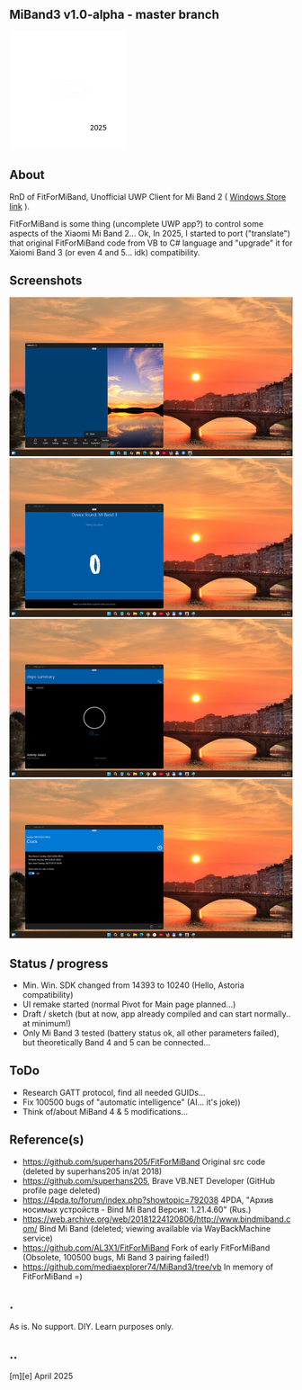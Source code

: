 ## MiBand3 v1.0-alpha - master branch
![Logo](Images/logo.png)

## About 
RnD of FitForMiBand, Unofficial UWP Client for Mi Band 2 ( [Windows Store link](https://apps.microsoft.com/detail/9p9p4lqh99c7?hl=ru-RU&gl=RU)  ).

FitForMiBand is some thing (uncomplete UWP app?) to control some aspects of the Xiaomi Mi Band 2... 
Ok, In 2025, I started to port ("translate") that original FitForMiBand code from VB to C# language and "upgrade" it for Xaiomi Band 3 (or even 4 and 5... idk) compatibility.

## Screenshots
![W11](Images/sshot01.png)
![W11](Images/sshot02.png)
![W11](Images/sshot03.png)
![W11](Images/sshot04.png)


## Status / progress
- Min. Win. SDK changed from 14393 to 10240 (Hello, Astoria compatibility)
- UI remake started (normal Pivot for Main page planned...)
- Draft / sketch (but at now, app already compiled and can start normally.. at minimum!)
- Only Mi Band 3 tested (battery status ok, all other parameters failed), but theoretically Band 4 and 5 can be connected… 


## ToDo
- Research GATT protocol, find all needed GUIDs...
- Fix 100500 bugs of "automatic intelligence" (AI... it's joke))
- Think of/about MiBand 4 & 5 modifications...

## Reference(s)
- https://github.com/superhans205/FitForMiBand Original src code (deleted by superhans205 in/at 2018)
- https://github.com/superhans205, Brave VB.NET Developer (GitHub profile page deleted)
- https://4pda.to/forum/index.php?showtopic=792038 4PDA, "Архив носимых устройств - Bind Mi Band Версия: 1.21.4.60" (Rus.)
- https://web.archive.org/web/20181224120806/http://www.bindmiband.com/ Bind Mi Band (deleted; viewing available via WayBackMachine service)
- https://github.com/AL3X1/FitForMiBand Fork of early FitForMiBand (Obsolete, 100500 bugs, Mi Band 3 pairing failed!)
- https://github.com/mediaexplorer74/MiBand3/tree/vb In memory of FitForMiBand =)

## .
As is. No support. DIY. Learn purposes only.

## ..
[m][e] April 2025